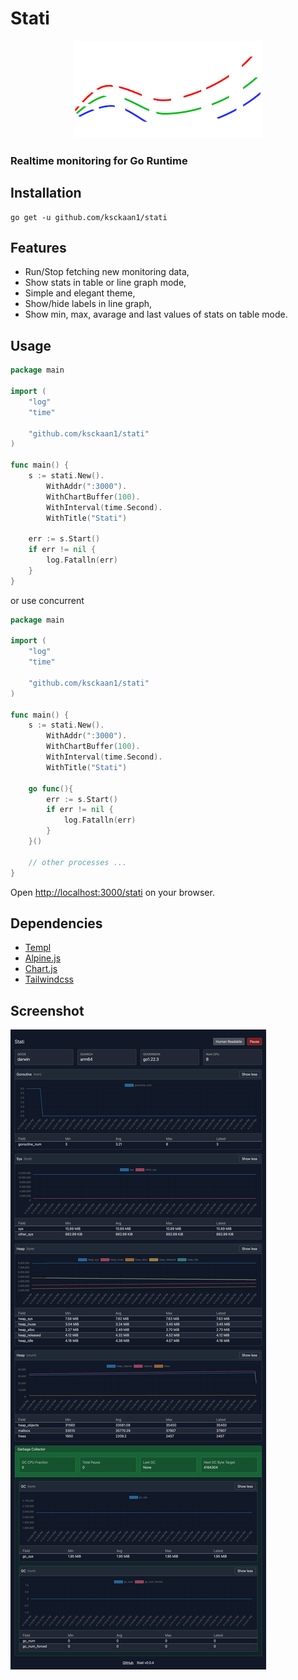 # Stati

<center><img src="./assets/stati.png" alt="stati-logo"/></center>

### Realtime monitoring for Go Runtime

## Installation

```shell
go get -u github.com/ksckaan1/stati
```

## Features
- Run/Stop fetching new monitoring data,
- Show stats in table or line graph mode,
- Simple and elegant theme,
- Show/hide labels in line graph,
- Show min, max, avarage and last values of stats on table mode.


## Usage

```go
package main

import (
	"log"
	"time"

	"github.com/ksckaan1/stati"
)

func main() {
	s := stati.New().
		WithAddr(":3000").
		WithChartBuffer(100).
		WithInterval(time.Second).
		WithTitle("Stati")

	err := s.Start()
	if err != nil {
		log.Fatalln(err)
	}
}
```

or use concurrent

```go
package main

import (
	"log"
	"time"

	"github.com/ksckaan1/stati"
)

func main() {
	s := stati.New().
		WithAddr(":3000").
		WithChartBuffer(100).
		WithInterval(time.Second).
		WithTitle("Stati")

	go func(){
		err := s.Start()
		if err != nil {
			log.Fatalln(err)
		}
	}()

	// other processes ...
}
```

Open [http://localhost:3000/stati](http://localhost:3000/stati) on your browser.

## Dependencies
- [Templ](https://github.com/a-h/templ)
- [Alpine.js](https://github.com/alpinejs/alpine)
- [Chart.js](https://github.com/chartjs/Chart.js)
- [Tailwindcss](https://github.com/tailwindlabs/tailwindcss)

## Screenshot

![ss](./img/screenshot.jpg)